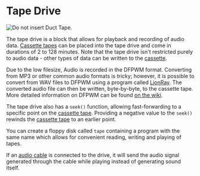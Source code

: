 # Tape Drive

![Do not insert Duct Tape.](block:computronics:tape_reader)

The tape drive is a block that allows for playback and recording of audio data. [Cassette tapes](../item/tape.md) can be placed into the tape drive and come in durations of 2 to 128 minutes. Note that the tape drive isn't restricted purely to audio data - other types of data can be written to the [cassette](../item/tape.md).

Due to the low filesize, Audio is recorded in the DFPWM format. Converting from MP3 or other common audio formats is tricky; however, it is possible to convert from WAV files to DFPWM using a program called [LionRay](http://wiki.vex.tty.sh/wiki:computronics:tape#lionray). The converted audio file can then be written, byte-by-byte, to the cassette tape. More detailed information on DFPWM can be found [on the wiki](http://wiki.vex.tty.sh/dfpwm).

The tape drive also has a `seek()` function, allowing fast-forwarding to a specific point on the [cassette tape](../item/tape.md). Providing a negative value to the `seek()` rewinds the [cassette tape](../item/tape.md) to an earlier point. 

You can create a floppy disk called `tape` containing a program with the same name which allows for convenient reading, writing and playing of tapes.

If an [audio cable](audio_cable.md) is connected to the drive, it will send the audio signal generated through the cable while playing instead of generating sound itself.
